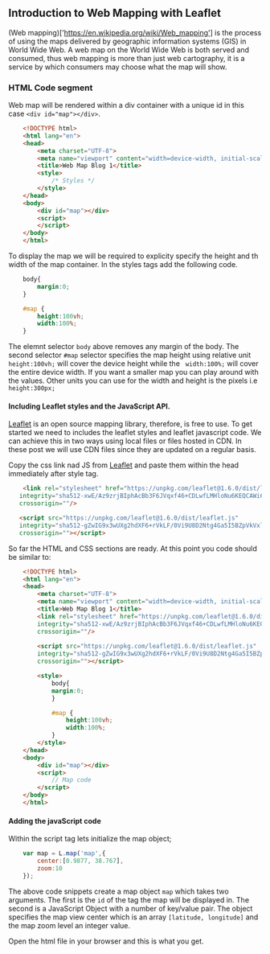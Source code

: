 ## Introduction to Web Mapping with Leaflet

(Web mapping)['https://en.wikipedia.org/wiki/Web_mapping'] is the process of using the maps delivered by geographic information systems (GIS) in World Wide Web. A web map on the World Wide Web is both served and consumed, thus web mapping is more than just web cartography, it is a service by which consumers may choose what the map will show.

### HTML Code segment
Web map will be rendered within a div container with a unique id in this case `<div id="map"></div>`.


```html
    <!DOCTYPE html>
    <html lang="en">
    <head>
        <meta charset="UTF-8">
        <meta name="viewport" content="width=device-width, initial-scale=1.0">
        <title>Web Map Blog 1</title>
        <style>
            /* Styles */
        </style>
    </head>
    <body>
        <div id="map"></div>
        <script>
        </script>
    </body>
    </html>
```

To display the map we will be required to explicity specify the height and th width of the map container. In the styles tags add the following code.

```css
    body{
        margin:0;
    }

    #map {
        height:100vh;
        width:100%;
    }
```

The elemnt selector `body` above removes any margin of the body. The second selector `#map` selector specifies the map height using relative unit `height:100vh;`  will cover the device height while the ` width:100%;` will cover the entire device width. If you want a smaller map you can play around with the values. Other units you can use for the width and height is the pixels i.e `height:300px;`


#### Including Leaflet styles and the JavaScript API.

[Leaflet](https://leafletjs.com/) is an open source mapping library, therefore, is free to use. To get started we need to includes the leaflet styles and leaflet javascript code. We can achieve this in two ways using local files or files hosted in CDN. In these post we will use CDN files since they are updated on a regular basis.

Copy the css link nad JS from [Leaflet](https://leafletjs.com/examples/quick-start/) and paste them within the head immediately after style tag.

```html
    <link rel="stylesheet" href="https://unpkg.com/leaflet@1.6.0/dist/leaflet.css"
   integrity="sha512-xwE/Az9zrjBIphAcBb3F6JVqxf46+CDLwfLMHloNu6KEQCAWi6HcDUbeOfBIptF7tcCzusKFjFw2yuvEpDL9wQ=="
   crossorigin=""/>

   <script src="https://unpkg.com/leaflet@1.6.0/dist/leaflet.js"
   integrity="sha512-gZwIG9x3wUXg2hdXF6+rVkLF/0Vi9U8D2Ntg4Ga5I5BZpVkVxlJWbSQtXPSiUTtC0TjtGOmxa1AJPuV0CPthew=="
   crossorigin=""></script>
```

So far the HTML and CSS sections are ready. At this point you code should be similar to:

```html
    <!DOCTYPE html>
    <html lang="en">
    <head>
        <meta charset="UTF-8">
        <meta name="viewport" content="width=device-width, initial-scale=1.0">
        <title>Web Map Blog 1</title>
        <link rel="stylesheet" href="https://unpkg.com/leaflet@1.6.0/dist/leaflet.css"
        integrity="sha512-xwE/Az9zrjBIphAcBb3F6JVqxf46+CDLwfLMHloNu6KEQCAWi6HcDUbeOfBIptF7tcCzusKFjFw2yuvEpDL9wQ=="
        crossorigin=""/>
    
        <script src="https://unpkg.com/leaflet@1.6.0/dist/leaflet.js"
        integrity="sha512-gZwIG9x3wUXg2hdXF6+rVkLF/0Vi9U8D2Ntg4Ga5I5BZpVkVxlJWbSQtXPSiUTtC0TjtGOmxa1AJPuV0CPthew=="
        crossorigin=""></script>

        <style>
            body{
            margin:0;
            }

            #map {
                height:100vh;
                width:100%;
            }
        </style>
    </head>
    <body>
        <div id="map"></div>
        <script>
            // Map code
        </script>
    </body>
    </html>
```

#### Adding the javaScript code

Within the script tag lets initialize the map object;

```javascript
    var map = L.map('map',{
        center:[0.9877, 38.767],
        zoom:10
    });
```

The above code snippets create a map object `map` which takes two arguments. The first is the `id` of the tag the map will be displayed in. The second is a JavaScript Object with a number of key/value pair. The object specifies the map view center which is an array `[latitude, longitude]` and the map zoom level an integer value.

Open the html file in your browser and this is what you get.